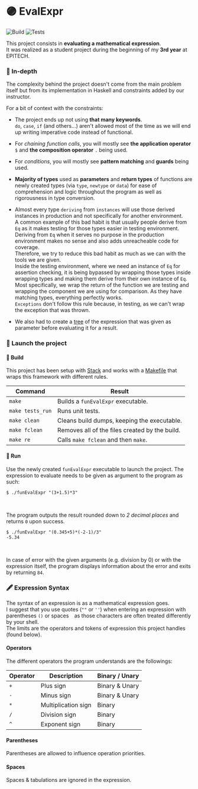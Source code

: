 # 🟣 EvalExpr

![Build](https://github.com/guillaumebgd/EvalExpr/actions/workflows/build.yml/badge.svg)
![Tests](https://github.com/guillaumebgd/EvalExpr/actions/workflows/tests.yml/badge.svg)

This project consists in **evaluating a mathematical expression**.<br />
It was realized as a student project during the beginning of my **3rd year** at EPITECH.

### 🔎 In-depth

The complexity behind the project doesn't come from the main problem itself but from its implementation in Haskell and constraints added by our instructor.

For a bit of context with the constraints:

- The project ends up not using **that many keywords**.<br />
`do`, `case`, `if` (and others...) aren't allowed most of the time as we will end up writing imperative code instead of functional.

- For *chaining function calls*, you will mostly see **the application operator** `$` and **the composition operator** `.` being used.

- For *conditions*, you will mostly see **pattern matching** and **guards** being used.

- **Majority of types** used as **parameters** and **return types** of functions are newly created types (via `type`, `newtype` or `data`) for ease of comprehension and logic throughout the program as well as rigorousness in type conversion.

- Almost every type `deriving` from `instances` will use those derived instances in production and not specifically for another environment.<br />
A common example of this bad habit is that usually people derive from `Eq` as it makes testing for those types easier in testing environment.<br />
Deriving from `Eq` when it serves no purpose in the production environment makes no sense and also adds unreacheable code for coverage.<br />
Therefore, we try to reduce this bad habit as much as we can with the tools we are given.<br />
Inside the testing environment, where we need an instance of `Eq` for assertion checking, it is being bypassed by wrapping those types inside wrapping types and making them derive from their own instance of `Eq`.<br />
Most specifically, we wrap the return of the function we are testing and wrapping the component we are using for comparison. As they have matching types, everything perfectly works.<br />
`Exceptions` don't follow this rule because, in testing, as we can't wrap the exception that was thrown.

- We also had to create a [tree](https://en.wikipedia.org/wiki/Tree_(graph_theory)) of the expression that was given as parameter before evaluating it for a result.

### 🚀 Launch the project

#### 🔨 Build

This project has been setup with [Stack](https://docs.haskellstack.org/en/stable/README/) and works with a [Makefile](https://en.wikipedia.org/wiki/Make_(software)) that wraps this framework with different rules.

| Command          | Result                                          |
| ---------------- | ----------------------------------------------- |
| `make`           | Builds a ```funEvalExpr``` executable.          |
| `make tests_run` | Runs unit tests.                                |
| `make clean`     | Cleans build dumps, keeping the executable.     |
| `make fclean`    | Removes all of the files created by the build.  |
| `make re`        | Calls `make fclean` and then `make`.            |

#### 🤖 Run

Use the newly created `funEvalExpr` executable to launch the project.
The expression to evaluate needs to be given as argument to the program as such:

```
$ ./funEvalExpr "(3+1.5)*3"
```
<br />

The program outputs the result rounded down to *2 decimal places* and returns `0` upon success.

```
$ ./funEvalExpr "(0.345+5)*(-2-1)/3"
-5.34
```
<br />

In case of error with the given arguments (e.g. division by 0) or with the expression itself, the program displays information about the error and exits by returning `84`.

### 🖋️ Expression Syntax

The syntax of an expression is as a mathematical expression goes.<br />
I suggest that you use quotes (`""` or `''`) when entering an expression with parentheses `()` or spaces ` ` as those characters are often treated differently by your shell.<br />
The limits are the operators and tokens of expression this project handles (found below).

#### Operators

The different operators the program understands are the followings:

| Operator | Description         | Binary / Unary |
| -------- | ------------------- | -------------- |
| `+`      | Plus sign           | Binary & Unary |
| `-`      | Minus sign          | Binary & Unary |
| `*`      | Multiplication sign | Binary         |
| `/`      | Division sign       | Binary         |
| `^`      | Exponent sign       | Binary         |

#### Parentheses

Parentheses are allowed to influence operation priorities.

#### Spaces

Spaces & tabulations are ignored in the expression.
